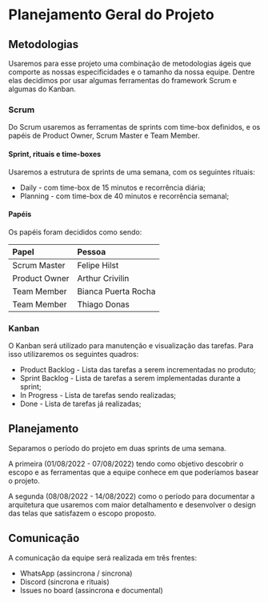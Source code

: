 # Planejamento Geral do Projeto

## Metodologias

Usaremos para esse projeto uma combinação de metodologias ágeis que comporte as nossas especificidades e o tamanho da nossa equipe. Dentre elas decidimos por usar algumas ferramentas do framework Scrum e algumas do Kanban.

### Scrum

Do Scrum usaremos as ferramentas de sprints com time-box definidos, e os papéis de Product Owner, Scrum Master e Team Member.

#### Sprint, rituais e time-boxes

Usaremos a estrutura de sprints de uma semana, com os seguintes rituais:

- Daily - com time-box de 15 minutos e recorrência diária;
- Planning - com time-box de 40 minutos e recorrência semanal;

#### Papéis

Os papéis foram decididos como sendo:

| Papel         | Pessoa              |
| :---          | :---                |
| Scrum Master  | Felipe Hilst        |
| Product Owner |  Arthur Crivilin    |
| Team Member   | Bianca Puerta Rocha |
| Team Member   | Thiago Donas        |

### Kanban

O Kanban será utilizado para manutenção e visualização das tarefas. Para isso utilizaremos os seguintes quadros:

- Product Backlog - Lista das tarefas a serem incrementadas no produto;
- Sprint Backlog - Lista de tarefas a serem implementadas durante a sprint;
- In Progress - Lista de tarefas sendo realizadas;
- Done - Lista de tarefas já realizadas;

## Planejamento

Separamos o período do projeto em duas sprints de uma semana.

A primeira (01/08/2022 - 07/08/2022) tendo como objetivo descobrir o escopo e as ferramentas que a equipe conhece em que poderíamos basear o projeto.

A segunda (08/08/2022 - 14/08/2022) como o período para documentar a arquitetura que usaremos com maior detalhamento e desenvolver o design das telas que satisfazem o escopo proposto.

## Comunicação

A comunicação da equipe será realizada em três frentes:

- WhatsApp (assincrona / sincrona)
- Discord (sincrona e rituais)
- Issues no board (assincrona e documental)
